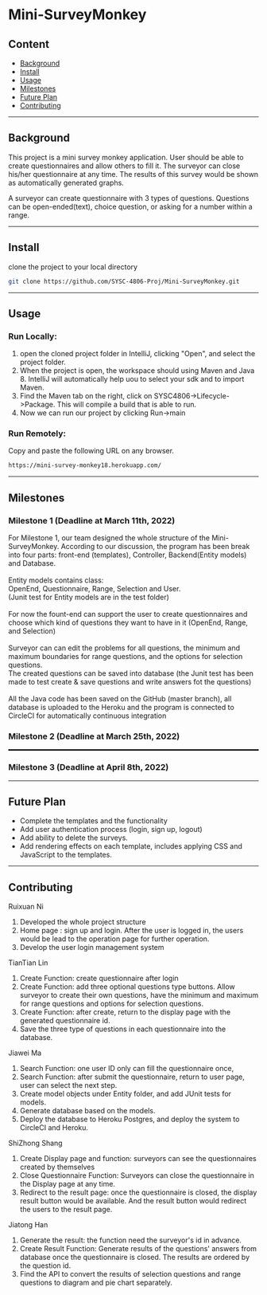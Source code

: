 # Mini-SurveyMonkey

## Content
* [Background](#background)
* [Install](#install)
* [Usage](#usage)
* [Milestones](#Milestones)
* [Future Plan](#future-plan)
* [Contributing](#contributing)

 <hr>

## Background
This project is a mini survey monkey application. User should be able to create questionnaires and allow others to fill it. The surveyor can close his/her questionnaire at any time. The results of this survey would be shown as automatically generated graphs.

A surveyor can create questionnaire with 3 types of questions. Questions can be open-ended(text), choice question, or asking for a number within a range.

 <hr> 

## Install
clone the project to your local directory
   ```sh
   git clone https://github.com/SYSC-4806-Proj/Mini-SurveyMonkey.git
   ```
   
 <hr>

## Usage
### Run Locally:
1. open the cloned project folder in IntelliJ, clicking "Open", and select the project folder.
2. When the project is open, the workspace should using Maven and Java 8. IntelliJ will automatically help uou to select your sdk and to import Maven.
3. Find the Maven tab on the right, click on SYSC4806->Lifecycle->Package. This will compile a build that is able to run.
4. Now we can run our project by clicking Run->main
### Run Remotely:
Copy and paste the following URL on any browser.
  ```sh
  https://mini-survey-monkey18.herokuapp.com/
  ```

 <hr>

## Milestones

### Milestone 1 (Deadline at March 11th, 2022)

For Milestone 1, our team designed the whole structure of the Mini-SurveyMonkey. According to our discussion, the program 
has been break into four parts: front-end (templates), Controller, Backend(Entity models) and Database. <br>
<br>Entity models contains class: <br>OpenEnd, Questionnaire, Range, Selection and User. <br>(Junit test for Entity models are in the test folder)<br>
<br>For now the fount-end can support the user to create questionnaires and choose which kind of questions they want to have in it (OpenEnd, Range, and Selection)
<br><br>Surveyor can can edit the problems for all questions, the minimum and maximum boundaries for range questions, and the options for selection questions.
<br>The created questions can be saved into database (the Junit test has been made to test create & save questions and write answers fot the questions)
<br><br>All the Java code has been saved on the GitHub (master branch), all database is uploaded to the Heroku and the program is connected to CircleCI  for automatically continuous integration

### Milestone 2 (Deadline at March 25th, 2022)

 <hr style="border-top: dotted 2px;" />

### Milestone 3 (Deadline at April 8th, 2022)


 <hr>

## Future Plan
 <ul>
 <li>Complete the templates and the functionality</li>
 <li>Add user authentication process (login, sign up, logout)</li>
 <li>Add ability to delete the surveys.</li>
 <li>Add rendering effects on each template, includes applying CSS and JavaScript to the templates.</li>
 </ul>

 <hr>

## Contributing
Ruixuan Ni
1. Developed the whole project structure
2. Home page : sign up and login. After the user is logged in, the users would be lead to the operation page for further operation.
3. Develop the user login management system

TianTian Lin
1. Create Function: create questionnaire after login
2. Create Function: add three optional questions type buttons. Allow surveyor to create their own questions, have the minimum and maximum for range questions and options for selection questions.
3. Create Function: after create, return to the display page with the generated questionnaire id.
4. Save the three type of questions in each questionnaire into the database.

Jiawei Ma
1. Search Function: one user ID only can fill the questionnaire once,
2. Search Function: after submit the questionnaire, return to user page, user can select the next step.
3. Create model objects under Entity folder, and add JUnit tests for models.
4. Generate database based on the models.
5. Deploy the database to Heroku Postgres, and deploy the system to CircleCI and Heroku.

ShiZhong Shang
1. Create Display page and function: surveyors can see the questionnaires created by themselves
2. Close Questionnaire Function: Surveyors can close the questionnaire in the Display page at any time.
3. Redirect to the result page: once the questionnaire is closed, the display result button would be available. And the result button would redirect the users to the result page.

Jiatong Han
1. Generate the result: the function need the surveyor's id in advance.
2. Create Result Function: Generate results of the questions' answers from database once the questionnaire is closed. The results are ordered by the question id.
3. Find the API to convert the results of selection questions and range questions to diagram and pie chart separately.